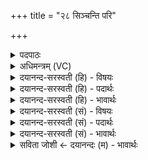 +++
title = "२८ सिञ्चन्ति परि"

+++
<details><summary>पदपाठः</summary>

सि॒ञ्चन्ति॒। परि॑। सि॒ञ्च॒न्ति॒। उत्। सि॒ञ्च॒न्ति॒। पु॒नन्ति॑। च॒। सुरा॑यै। ब॒भ्र्वै। मदे॑। कि॒न्त्वः। व॒द॒ति॒। कि॒न्त्वः। २८।
</details>

<details><summary>अधिमन्त्रम् (VC)</summary>

- इन्द्रो देवता
- प्रजापतिर्ऋषिः
- भुरिगुष्णिक्
- ऋषभः
</details>

<details><summary>दयानन्द-सरस्वती (हि) - विषयः</summary>

अब विद्वानों के विषय में शरीरसम्बन्धी विषय को अगले मन्त्र में कहा है ॥
</details>

<details><summary>दयानन्द-सरस्वती (हि) - पदार्थः</summary>

पदार्थान्वयभाषाः -  जो (बभ्र्वै) बल के धारण करनेहारे (सुरायै) सोम वा (मदे) आनन्द के लिये महौषधियों के रस को (सिञ्चन्ति) जाठराग्नि में सींचते सेवन करते (परि, सिञ्चन्ति) सब ओर से पीते (उत्सिञ्चन्ति) उत्कृष्टता से ग्रहण करते (च) और (पुनन्ति) पवित्र होते हैं, वे शरीर और आत्मा के बल को प्राप्त होते हैं और जो (किन्त्वः) क्या वह (किन्त्वः) क्या और ऐसा (वदति) कहता है, वह कुछ भी नहीं पाता है ॥२८ ॥
</details>

<details><summary>दयानन्द-सरस्वती (हि) - भावार्थः</summary>

भावार्थभाषाः -  जो अन्नादि को पवित्र और संस्कार कर उत्तम रसों से युक्त करके युक्त आहार-विहार से खाते पीते हैं, वे बहुत सुख को प्राप्त होते हैं, जो मूढ़ता से ऐसा नहीं करता, वह बलबुद्धिहीन हो निरन्तर दुःख को भोगता है ॥२८ ॥
</details>

<details><summary>दयानन्द-सरस्वती (सं) - विषयः</summary>

अथ विद्वद्विषये शारीरिकविषयमाह ॥
</details>

<details><summary>दयानन्द-सरस्वती (सं) - पदार्थः</summary>

पदार्थान्वयभाषाः -  ये बभ्र्वै सुरायै मदे महौषधिरसं सिञ्चन्ति परिसिञ्चन्त्युत्सिञ्चन्ति पुनन्ति च, ते शरीरात्मबल-माप्नुवन्ति, यः किन्त्वः किन्त्वश्चेति वदति, स किञ्चिदपि नाप्नोति ॥२८ ॥
</details>

<details><summary>दयानन्द-सरस्वती (सं) - भावार्थः</summary>

भावार्थभाषाः -  येऽन्नादीनि पवित्रीकृत्य संस्कृत्योत्तमरसैः परिषिच्य युक्ताहारविहारेण भुञ्जते, ते बहुसुखं लभन्ते। यो मूढतयैवं नाचरति, स बलबुद्धिहीनः सततं दुःखं भुङ्क्ते ॥२८ ॥
</details>

<details><summary>सविता जोशी ← दयानन्दः (म) - भावार्थः</summary>

भावार्थभाषाः -  जे लोक अन्न संस्कारित करून शुद्ध करतात व रसयुक्त आहार, विहार करतात ते अत्यंत सुखी होतात. जे मूढ लोक असे करत नाहीत ते बल व बुद्धीने हीन बनून सतत दुःख भोगतात.
</details>